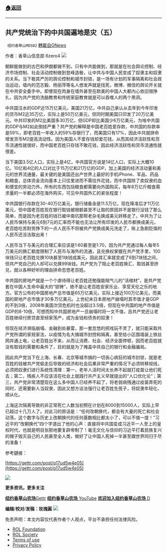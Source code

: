 ###  [:house:返回](README.md)
---


## 共产党统治下的中共国遍地是灾（五）
` 纽约香草山MOS02` [轉載自GNews](https://gnews.org/zh-hans/2644956/)

作者：香草山信息部 6zero4
 ![](https://assets.gnews.org/wp-content/uploads/2022/06/image_1654099281.png) 

朝鲜能做到的古巴和伊朗都做不到，只有中共能做到，那就是在社会舆论控制、经济市场控制、社会活动控制做到登峰造极，让中共与中国人民变成了奴隶主和奴隶的关系。当下极其严厉的舆论控制和城市封锁，是一场有计划的军事隔离和社会政治运动，墙内的范志毅、杨丽萍等名人想发声就是找死，微博、微信的舆论开关就在中共安全委手中。即使现在肉身在墙外甚至在欧美的中国人大都内心依旧很挣扎，因为共产党的洗脑教育和传统家庭教育就是可以吞噬人的两个黑洞。
 
中共国注水的GDP近15万亿美元，美国21万亿，中共自己承认从去年到今年印发的货币M2近35万亿，实际上是50万亿美元，但同时期美国只印发了20万亿美元。中共印发的M2比美国多30万亿，但GDP却比美国少6万亿美元，为啥中共国的GDP与M2如此倒挂严重？共产党的解释是中国老百姓爱存款，中共国的存款率是59%，即老百姓一年收入的59%存银行了，而美国只有17%，因此中共就拼命增发货币M2提高流动性。因为美国人不爱存钱却爱花钱，从而其经济活跃性和货币流通性就很好，而中国老百姓只存钱不敢花钱，因此经济活跃性和货币流通性就很差。
 
当下美国3.5亿人口，实际上是4亿，中共国官方说是14亿人口，实际上大概10亿。10亿和4亿的人口对比于15万亿和21万亿的GDP，加上美国的经济活动量和美元的世界流通量，最关键的是美国还出产世界上最好的手机iPhone、军品、药品和粮食，总体资金流向基本上只往里进而不需往外花钱，而中共国除了卖奴隶的血和便宜的劳动力外，所有的东西包括粮食都需要向外国购买，每年8万亿斤粮食需求量的一半都必须在海外购买，可见中共国外汇的紧张程度！
 
中共国银行存款在30-40万亿美元，银行储备金是11.5万亿，现在降准后才11万亿美元，但中国老百姓现在银行取钱被限额甚至不让取的原因并不是银行没钱了那么简单，而是因为老百姓的钱已被中南坑那帮老杂毛换成美元转移走了。中共为了让人民币保持与美元6到7元的汇率而不能也无法让所有印发的人民币都换成美元，老百姓吃苦耐劳挣下的一点人民币不但被共产党换成美元洗走了，账上急剧贬值的人民币还没法取出来！
 
人民币当下与美元的合理汇率应该是1:60甚至是1:70，因为共产党通过每人每年5万美元的换汇额度限制了人民币与海外的流通，且兑换权掌握在共产党手里，100块钱只让老百姓兑换10块甚至1块钱成美元，因此其汇率就变成了6到7块钱之间，但共产党自己的人却可以兑换99块钱。共产党为了阻止老百姓换汇、取钱甚至挤兑，就以各种好听的理由拼命忽悠老百姓。
 
中共国的房地产就是一个个虐待得让老百姓还勉强能喘气儿的“活棺材”，是共产党套在中国人生命中最大的“锁铐”，绝不是让老百姓安家乐业、享受天伦之乐的地方。官方公布的中国房地产总市值是65万亿美元，实际上接近100万亿美元，而美国的房地产总市值才30多万亿美元。上世纪末日本房地产崩塌时其市值才是GDP的不到3倍，2008年美国次贷危机时也没超过3.5倍，但现在中共国的地产市值是GDP的8-10倍，可想而知中共国房地产一旦崩塌时将一文不值，且共产党还让老百姓继续付房贷直至倾家荡产，成为金钱和债务的奴隶！
 
但现在经济濒临崩塌、金融到处暴雷，那一套忽悠的把戏玩不灵了，就只能采取共产党所谓的家规家法，以疫情为名大搞城市封控和隔离，甚至给小区围墙装上铁丝网并通上电，让老百姓出不来，从而让消费、社会、经济全面停顿，因而老百姓就没有取钱的需要和条件了，目的就是为了掩盖中共自己的银行和金融骗局。
 
因此共产党当下在上海、长春、北京等城市搞的一切丧心病狂的城市封锁，就是老百姓的钱被共产党偷走后导致的经济和社会后果非常严重的情况下必须转移视线，必须把奴隶们进行系统性清理：第一，老年人活时间太长养不起就打疫苗让他们死去；第二，残疾人不应该活在社会上就践行共产主义早就提出的“人口优化论”；第三，共产党非常清楚现在这么多中国人已经养不起了，将老弱病残通过疫苗弄死的同时，还需要新人当奴隶，因此又想方设法强行让老百姓生孩子，将奴隶年轻化、顺从化。
 
上海这次隔离导致的非正常死亡人数当初预在计划在8000到15000人，实际上早已超过十几万人了。对此习的原话是：“任何改朝换代，都会有大量的死亡和社会动荡，这个数字与历史上改朝换代的任何基数相比都太小了，可以不值一提！”习近平的“改朝换代”四个字道出了他的心声：直接将中共国变成习近平一人至上的皇权时代，也就是明目张胆地要复辟帝制了！毫无文化与信仰的习近平打着民族复兴的幌子毁灭自己的人民甚至全人类，做好了让中国人死掉一半甚至跟世界同归于尽的准备！
 
参考鏈接：
 
[https://gettr.com/post/p17ud5w4e05](https://gettr.com/post/p17ud5w4e05)
 
![](https://assets.gnews.org/wp-content/uploads/2022/06/AFCF0A0F-4C36-40DE-8D0F-B3BCC427FC98_1654099495.jpeg)
 
**更多资讯，更多关注**

[**纽约香草山农场**Gettr](https://www.gettr.com/user/himalaya_mos)
[**纽约香草山农场** YouTube](https://www.youtube.com/channel/UCSLHrqs6Pil7V-_jOuZVVgg)
[**欢迎加入纽约香草山农场** D](https://discord.gg/ChqXAHd)
 
**编辑**/**校对**/**发稿：玫瑰圓**
 ![](https://assets.gnews.org/wp-content/uploads/2022/06/image_1654099538.png) 

免责声明：本文内容仅代表作者个人观点，平台不承担任何法律风险。
  
- [ROL Foundation](https://rolfoundation.org/)
- [ROL Society](https://rolsociety.org/)
- [Terms of use](https://gnews.org/terms-of-use-3/)
- [Privacy Policy](https://gnews.org/privacy-policy/)
